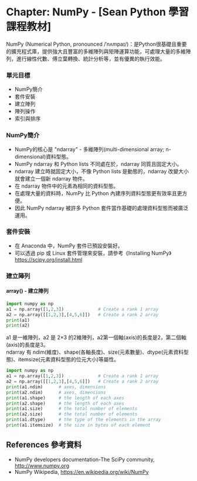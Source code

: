 # Chapter: NumPy - [Sean Python 學習課程教材]
NumPy (Numerical Python, pronounced /ˈnʌmpaɪ/)：是Python很基礎且重要的擴充程式庫，提供強大且豐富的多維陣列與矩陣運算功能，可處理大量的多維陣列，進行線性代數、傅立葉轉換、統計分析等，並有優異的執行效能。

### 單元目標
- NumPy簡介
- 套件安裝
- 建立陣列
- 陣列操作
- 索引與排序

### NumPy簡介
- NumPy的核心是 "ndarray" - 多維陣列(multi-dimensional array; n-dimensional)資料型態。
- NumPy ndarray 和 Python lists 不同處在於，ndarray 同質且固定大小。
- ndarray 建立時就固定大小，不像 Python lists 是動態的，ndarray 改變大小就會建立一個新 ndarray 物件。
- 在 ndarray 物件中的元素為相同的資料型態。
- 在處理大量的資料時，NumPy 比 Python 內建序列資料型態更有效率且更方便。
- 因此 NumPy ndarray 被許多 Python 套件當作基礎的處理資料型態而被廣泛運用。

### 套件安裝
- 在 Anaconda 中，NumPy 套件已預設安裝好。
- 可以透過 pip 或 Linux 套件管理來安裝，請參考《Installing NumPy》 https://scipy.org/install.html

### 建立陣列
#### array() - 建立陣列
```python
import numpy as np
a1 = np.array([1,2,3])             # Create a rank 1 array
a2 = np.array([[1,2,3],[4,5,6]])   # Create a rank 2 array
print(a1)
print(a2)
```
a1 是一維陣列，a2 是 2×3 的2維陣列，a2第一個軸(axis)的長度是2，第二個軸(axis)的長度是3。<br>
ndarray 有 ndim(維度)、shape(各軸長度)、size(元素數量)、dtype(元素資料型態)、itemsize(元素資料型態的位元大小)等屬性。<br>

```python
import numpy as np
a1 = np.array([1,2,3])             # Create a rank 1 array
a2 = np.array([[1,2,3],[4,5,6]])   # Create a rank 2 array
print(a1.ndim)      # axes, dimensions
print(a2.ndim)      # axes, dimensions
print(a1.shape)     # the length of each axes
print(a2.shape)     # the length of each axes
print(a1.size)      # the total number of elements
print(a2.size)      # the total number of elements
print(a1.dtype)     # the type of the elements in the array
print(a1.itemsize)  # the size in bytes of each element
```

## References 參考資料
- NumPy developers documentation-The SciPy community, http://www.numpy.org
- NumPy Wikipedia, https://en.wikipedia.org/wiki/NumPy



